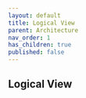 ```yaml
---
layout: default
title: Logical View
parent: Architecture
nav_order: 1
has_children: true
published: false
---
```

## Logical View
